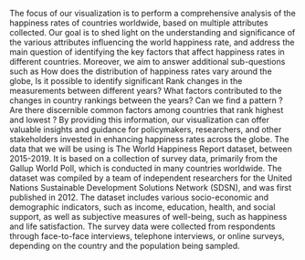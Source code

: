 The focus of our visualization is to perform a comprehensive analysis of the happiness rates of countries worldwide, based on multiple attributes collected. Our goal is to shed light on the understanding and significance of the various attributes influencing the world happiness rate, and address the main question of identifying the key factors that affect happiness rates in different countries. Moreover, we aim to answer additional sub-questions such as How does the distribution of happiness rates vary around the globe, Is it possible to identify significant Rank changes in the measurements between different years? What factors contributed to the changes in country rankings between the years? Can we find a pattern ? Are there discernible common factors among countries that rank highest and lowest ?
By providing this information, our visualization can offer valuable insights and guidance for policymakers, researchers, and other stakeholders invested in enhancing happiness rates across the globe.
The data that we will be using is The World Happiness Report dataset, between 2015-2019. It is based on a collection of survey data, primarily from the Gallup World Poll, which is conducted in many countries worldwide. The dataset was compiled by a team of independent researchers for the United Nations Sustainable Development Solutions Network (SDSN), and was first published in 2012. The dataset includes various socio-economic and demographic indicators, such as income, education, health, and social support, as well as subjective measures of well-being, such as happiness and life satisfaction. The survey data were collected from respondents through face-to-face interviews, telephone interviews, or online surveys, depending on the country and the population being sampled.
